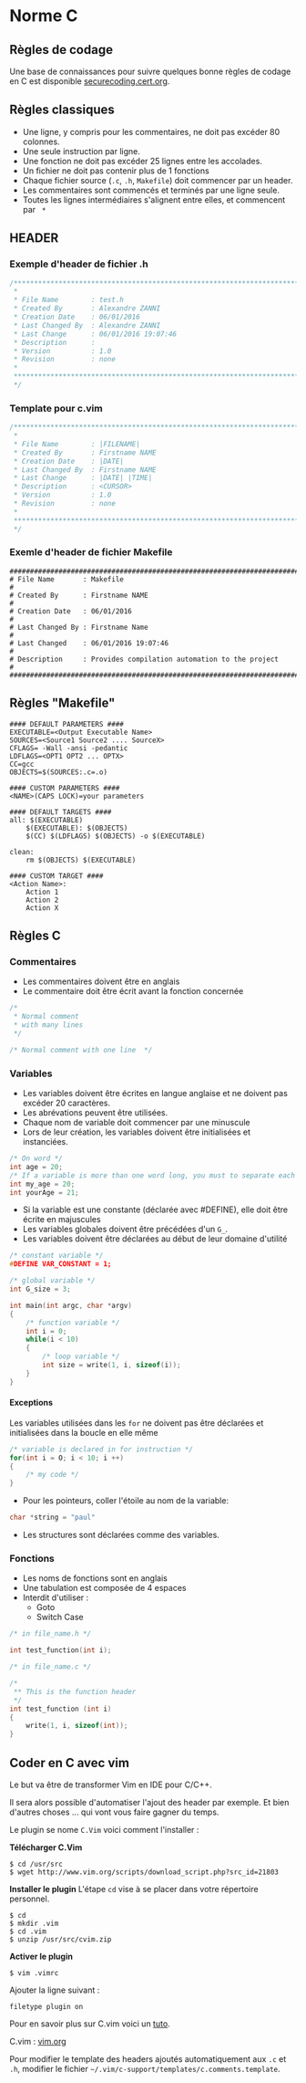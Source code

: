 # Norme C

## Règles de codage
Une base de connaissances pour suivre quelques bonne règles de codage en C est disponible [securecoding.cert.org](https://www.securecoding.cert.org/confluence/display/c/CERT+C+Coding+Standard).

## Règles classiques
* Une ligne, y compris pour les commentaires, ne doit pas excéder 80 colonnes.
* Une seule instruction par ligne.
* Une fonction ne doit pas excéder 25 lignes entre les accolades.
* Un fichier ne doit pas contenir plus de 1 fonctions
* Chaque fichier source (`.c`, `.h`, `Makefile`) doit commencer par un header.
* Les commentaires sont commencés et terminés par une ligne seule.
* Toutes les lignes intermédiaires s'alignent entre elles, et commencent par ` *`

## HEADER
### Exemple d'header de fichier .h
~~~ c
/******************************************************************************
 *
 * File Name        : test.h
 * Created By       : Alexandre ZANNI
 * Creation Date    : 06/01/2016
 * Last Changed By  : Alexandre ZANNI
 * Last Change      : 06/01/2016 19:07:46
 * Description      : 
 * Version          : 1.0
 * Revision         : none
 *
 *******************************************************************************
 */
~~~
### Template pour c.vim
~~~ c
/******************************************************************************
 *
 * File Name        : |FILENAME|
 * Created By       : Firstname NAME
 * Creation Date    : |DATE|
 * Last Changed By  : Firstname NAME
 * Last Change      : |DATE| |TIME|
 * Description      : <CURSOR>
 * Version          : 1.0
 * Revision         : none
 *
 *******************************************************************************
 */
~~~
### Exemle d'header de fichier Makefile
~~~ gherkin
################################################################################
# File Name       : Makefile                                                   #
# Created By      : Firstname NAME                                             #
# Creation Date   : 06/01/2016                                                 #
# Last Changed By : Firstname Name                                             #
# Last Changed    : 06/01/2016 19:07:46                                        #
# Description     : Provides compilation automation to the project             #
################################################################################
~~~

## Règles "Makefile"
~~~ gherkin
#### DEFAULT PARAMETERS ####
EXECUTABLE=<Output Executable Name>
SOURCES=<Source1 Source2 .... SourceX>
CFLAGS= -Wall -ansi -pedantic
LDFLAGS=<OPT1 OPT2 ... OPTX>
CC=gcc
OBJECTS=$(SOURCES:.c=.o)

#### CUSTOM PARAMETERS ####
<NAME>(CAPS LOCK)=your parameters

#### DEFAULT TARGETS ####
all: $(EXECUTABLE)
    $(EXECUTABLE): $(OBJECTS)
    $(CC) $(LDFLAGS) $(OBJECTS) -o $(EXECUTABLE)

clean:
    rm $(OBJECTS) $(EXECUTABLE)

#### CUSTOM TARGET ####
<Action Name>:
    Action 1
    Action 2
    Action X

~~~
## Règles C
### Commentaires
* Les commentaires doivent être en anglais
* Le commentaire doit être écrit avant la fonction concernée

~~~ c
/*
 * Normal comment
 * with many lines
 */

/* Normal comment with one line  */
~~~

### Variables
* Les variables doivent être écrites en langue anglaise et ne doivent pas excéder 20 caractères.
* Les abrévations peuvent être utilisées.
* Chaque nom de variable doit commencer par une minuscule
* Lors de leur création, les variables doivent être initialisées et instanciées.

~~~ c
/* On word */
int age = 20;
/* If a variable is more than one word long, you must to separate each with '_' */
int my_age = 20;
int yourAge = 21;
~~~

* Si la variable est une constante (déclarée avec #DEFINE), elle doit être écrite en majuscules
* Les variables globales doivent être précédées d'un ```G_```.
* Les variables doivent être déclarées au début de leur domaine d'utilité

~~~ c
/* constant variable */
#DEFINE VAR_CONSTANT = 1;

/* global variable */
int G_size = 3;

int main(int argc, char *argv)
{
    /* function variable */
    int i = 0;
    while(i < 10)
    {
        /* loop variable */
        int size = write(1, i, sizeof(i));
    }
}
~~~

#### Exceptions
Les variables utilisées dans les ```for``` ne doivent pas être déclarées et initialisées dans la boucle en elle même

~~~ c
/* variable is declared in for instruction */
for(int i = O; i < 10; i ++)
{
    /* my code */
}
~~~

* Pour les pointeurs, coller l'étoile au nom de la variable:

~~~ c
char *string = "paul"
~~~
* Les structures sont déclarées comme des variables.

### Fonctions
- Les noms de fonctions sont en anglais
- Une tabulation est composée de 4 espaces
- Interdit d'utiliser :
    * Goto
    * Switch Case

~~~ c
/* in file_name.h */

int test_function(int i);

/* in file_name.c */

/*
 ** This is the function header
 */
int test_function (int i)
{
    write(1, i, sizeof(int));
}
~~~
## Coder en C avec vim
Le but va être de transformer Vim en IDE pour C/C++.

Il sera alors possible d'automatiser l'ajout des header par exemple.
Et bien d'autres choses ... qui vont vous faire gagner du temps.

Le plugin se nome `C.Vim` voici comment l'installer :

**Télécharger C.Vim**
```
$ cd /usr/src
$ wget http://www.vim.org/scripts/download_script.php?src_id=21803
```

**Installer le plugin**
L'étape `cd` vise à se placer dans votre répertoire personnel.
```
$ cd
$ mkdir .vim
$ cd .vim
$ unzip /usr/src/cvim.zip
```

**Activer le plugin**
```
$ vim .vimrc
```
Ajouter la ligne suivant :
```
filetype plugin on
```

Pour en savoir plus sur C.vim voici un [tuto](http://www.thegeekstuff.com/2009/01/tutorial-make-vim-as-your-cc-ide-using-cvim-plugin/).

C.vim : [vim.org](http://www.vim.org/scripts/script.php?script_id=213)

Pour modifier le template des headers ajoutés automatiquement aux `.c` et `.h`, modifier le fichier `~/.vim/c-support/templates/c.comments.template`.

